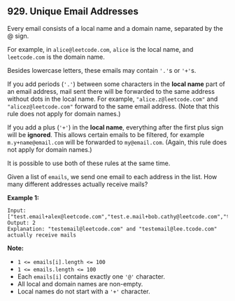 ## 929. Unique Email Addresses

Every email consists of a local name and a domain name, separated by the @ sign.

For example, in `alice@leetcode.com`, `alice` is the local name, and `leetcode.com` is the domain name.

Besides lowercase letters, these emails may contain `'.'`s or `'+'`s.

If you add periods (`'.'`) between some characters in the **local name** part of an email address, mail sent there will be forwarded to the same address without dots in the local name. For example, `"alice.z@leetcode.com"` and `"alicez@leetcode.com"` forward to the same email address. (Note that this rule does not apply for domain names.)

If you add a plus (`'+'`) in the **local name**, everything after the first plus sign will be **ignored**. This allows certain emails to be filtered, for example `m.y+name@email.com` will be forwarded to `my@email.com`. (Again, this rule does not apply for domain names.)

It is possible to use both of these rules at the same time.

Given a list of `emails`, we send one email to each address in the list. How many different addresses actually receive mails?

**Example 1:**

```
Input: ["test.email+alex@leetcode.com","test.e.mail+bob.cathy@leetcode.com","testemail+david@lee.tcode.com"]
Output: 2
Explanation: "testemail@leetcode.com" and "testemail@lee.tcode.com" actually receive mails
```

**Note:**

- `1 <= emails[i].length <= 100`
- `1 <= emails.length <= 100`
- Each `emails[i]` contains exactly one `'@'` character.
- All local and domain names are non-empty.
- Local names do not start with a `'+'` character.
